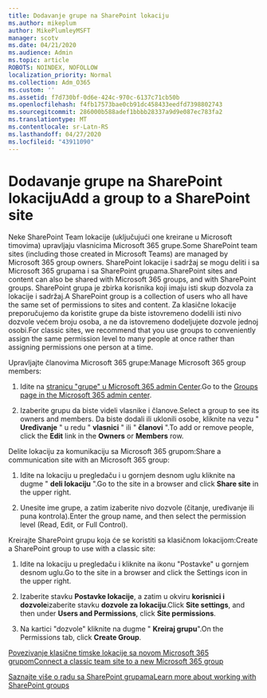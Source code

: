 ```yaml
---
title: Dodavanje grupe na SharePoint lokaciju
ms.author: mikeplum
author: MikePlumleyMSFT
manager: scotv
ms.date: 04/21/2020
ms.audience: Admin
ms.topic: article
ROBOTS: NOINDEX, NOFOLLOW
localization_priority: Normal
ms.collection: Adm_O365
ms.custom: ''
ms.assetid: f7d730bf-0d6e-424c-970c-6137c71cb50b
ms.openlocfilehash: f4fb17573bae0cb91dc458433eedfd7398802743
ms.sourcegitcommit: 286000b588adef1bbbb28337a9d9e087ec783fa2
ms.translationtype: MT
ms.contentlocale: sr-Latn-RS
ms.lasthandoff: 04/27/2020
ms.locfileid: "43911090"
---
```

# <a name="add-a-group-to-a-sharepoint-site"></a><span data-ttu-id="370b6-102">Dodavanje grupe na SharePoint lokaciju</span><span class="sxs-lookup"><span data-stu-id="370b6-102">Add a group to a SharePoint site</span></span>

<span data-ttu-id="370b6-103">Neke SharePoint Team lokacije (uključujući one kreirane u Microsoft timovima) upravljaju vlasnicima Microsoft 365 grupe.</span><span class="sxs-lookup"><span data-stu-id="370b6-103">Some SharePoint team sites (including those created in Microsoft Teams) are managed by Microsoft 365 group owners.</span></span> <span data-ttu-id="370b6-104">SharePoint lokacije i sadržaj se mogu deliti i sa Microsoft 365 grupama i sa SharePoint grupama.</span><span class="sxs-lookup"><span data-stu-id="370b6-104">SharePoint sites and content can also be shared with Microsoft 365 groups, and with SharePoint groups.</span></span> <span data-ttu-id="370b6-105">SharePoint grupa je zbirka korisnika koji imaju isti skup dozvola za lokacije i sadržaj.</span><span class="sxs-lookup"><span data-stu-id="370b6-105">A SharePoint group is a collection of users who all have the same set of permissions to sites and content.</span></span> <span data-ttu-id="370b6-106">Za klasične lokacije preporučujemo da koristite grupe da biste istovremeno dodelili isti nivo dozvole većem broju osoba, a ne da istovremeno dodeljujete dozvole jednoj osobi.</span><span class="sxs-lookup"><span data-stu-id="370b6-106">For classic sites, we recommend that you use groups to conveniently assign the same permission level to many people at once rather than assigning permissions one person at a time.</span></span>
  
<span data-ttu-id="370b6-107">Upravljajte članovima Microsoft 365 grupe:</span><span class="sxs-lookup"><span data-stu-id="370b6-107">Manage Microsoft 365 group members:</span></span>
  
1. <span data-ttu-id="370b6-108">Idite na [stranicu "grupe" u Microsoft 365 admin Center](https://portal.office.com/adminportal/home#/groups).</span><span class="sxs-lookup"><span data-stu-id="370b6-108">Go to the [Groups page in the Microsoft 365 admin center](https://portal.office.com/adminportal/home#/groups).</span></span>
    
2. <span data-ttu-id="370b6-109">Izaberite grupu da biste videli vlasnike i članove.</span><span class="sxs-lookup"><span data-stu-id="370b6-109">Select a group to see its owners and members.</span></span> <span data-ttu-id="370b6-110">Da biste dodali ili uklonili osobe, kliknite na vezu " **Uređivanje** " u redu " **vlasnici** " ili " **članovi** ".</span><span class="sxs-lookup"><span data-stu-id="370b6-110">To add or remove people, click the **Edit** link in the **Owners** or **Members** row.</span></span> 
    
<span data-ttu-id="370b6-111">Delite lokaciju za komunikaciju sa Microsoft 365 grupom:</span><span class="sxs-lookup"><span data-stu-id="370b6-111">Share a communication site with an Microsoft 365 group:</span></span>
  
1. <span data-ttu-id="370b6-112">Idite na lokaciju u pregledaču i u gornjem desnom uglu kliknite na dugme " **deli lokaciju** ".</span><span class="sxs-lookup"><span data-stu-id="370b6-112">Go to the site in a browser and click **Share site** in the upper right.</span></span> 
    
2. <span data-ttu-id="370b6-113">Unesite ime grupe, a zatim izaberite nivo dozvole (čitanje, uređivanje ili puna kontrola).</span><span class="sxs-lookup"><span data-stu-id="370b6-113">Enter the group name, and then select the permission level (Read, Edit, or Full Control).</span></span>
    
<span data-ttu-id="370b6-114">Kreirajte SharePoint grupu koja će se koristiti sa klasičnom lokacijom:</span><span class="sxs-lookup"><span data-stu-id="370b6-114">Create a SharePoint group to use with a classic site:</span></span>
  
1. <span data-ttu-id="370b6-115">Idite na lokaciju u pregledaču i kliknite na ikonu "Postavke" u gornjem desnom uglu.</span><span class="sxs-lookup"><span data-stu-id="370b6-115">Go to the site in a browser and click the Settings icon in the upper right.</span></span>
    
2. <span data-ttu-id="370b6-116">Izaberite stavku **Postavke lokacije**, a zatim u okviru **korisnici i dozvole**izaberite stavku **dozvole za lokaciju**.</span><span class="sxs-lookup"><span data-stu-id="370b6-116">Click **Site settings**, and then under **Users and Permissions**, click **Site permissions**.</span></span>
    
3. <span data-ttu-id="370b6-117">Na kartici "dozvole" kliknite na dugme " **Kreiraj grupu**".</span><span class="sxs-lookup"><span data-stu-id="370b6-117">On the Permissions tab, click **Create Group**.</span></span>
    
[<span data-ttu-id="370b6-118">Povezivanje klasične timske lokacije sa novom Microsoft 365 grupom</span><span class="sxs-lookup"><span data-stu-id="370b6-118">Connect a classic team site to a new Microsoft 365 group</span></span>](https://go.microsoft.com/fwlink/?linkid=2008654)
  
[<span data-ttu-id="370b6-119">Saznajte više o radu sa SharePoint grupama</span><span class="sxs-lookup"><span data-stu-id="370b6-119">Learn more about working with SharePoint groups</span></span>](https://go.microsoft.com/fwlink/?linkid=874658)
  

